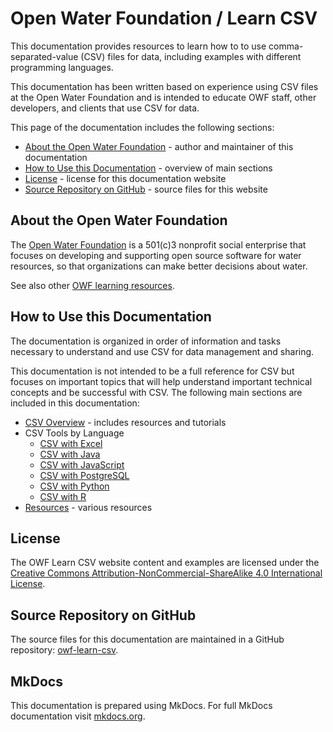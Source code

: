 # Open Water Foundation / Learn CSV

This documentation provides resources to learn how to to use comma-separated-value (CSV)
files for data, including examples with different programming languages.

This documentation has been written based on experience using CSV files at the Open Water Foundation and
is intended to educate OWF staff, other developers, and clients that use CSV for data.

This page of the documentation includes the following sections:

* [About the Open Water Foundation](#about-the-open-water-foundation) - author and maintainer of this documentation
* [How to Use this Documentation](#how-to-use-this-documentation) - overview of main sections
* [License](#license) - license for this documentation website
* [Source Repository on GitHub](#source-repository-on-github) - source files for this website

## About the Open Water Foundation

The [Open Water Foundation](http://openwaterfoundation.org) is a 501(c)3 nonprofit social enterprise that focuses
on developing and supporting open source software for water resources, so that organizations can make better decisions about water.

See also other [OWF learning resources](http://learn.openwaterfoundation.org).

## How to Use this Documentation

The documentation is organized in order of information and tasks necessary to understand and use CSV for data management and sharing.

This documentation is not intended to be a full reference for CSV but focuses on important topics that
will help understand important technical concepts and be successful with CSV.
The following main sections are included in this documentation:

* [CSV Overview](overview) - includes resources and tutorials
* CSV Tools by Language
	+ [CSV with Excel](csv-excel)
	+ [CSV with Java](csv-java)
	+ [CSV with JavaScript](csv-javascript)
	+ [CSV with PostgreSQL](csv-postgresql)
	+ [CSV with Python](csv-python)
	+ [CSV with R](csv-r)
* [Resources](csv-resources) - various resources

## License

The OWF Learn CSV website content and examples are licensed under the
[Creative Commons Attribution-NonCommercial-ShareAlike 4.0 International License](https://creativecommons.org/licenses/by-nc-sa/4.0).

## Source Repository on GitHub

The source files for this documentation are maintained in a GitHub repository:  [owf-learn-csv](https://github.com/OpenWaterFoundation/owf-learn-csv).

## MkDocs

This documentation is prepared using MkDocs.  For full MkDocs documentation visit [mkdocs.org](http://mkdocs.org/).

